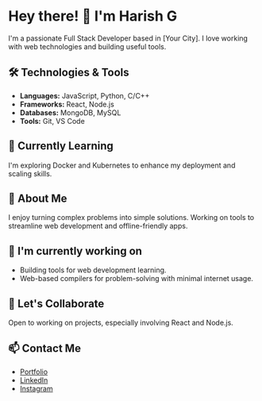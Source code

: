 # Hey there! 👋 I'm Harish G

I'm a passionate Full Stack Developer based in [Your City]. I love working with web technologies and building useful tools.

## 🛠️ Technologies & Tools
- **Languages:** JavaScript, Python, C/C++
- **Frameworks:** React, Node.js
- **Databases:** MongoDB, MySQL
- **Tools:** Git, VS Code

## 🌱 Currently Learning
I'm exploring Docker and Kubernetes to enhance my deployment and scaling skills.

## 🚀 About Me
I enjoy turning complex problems into simple solutions. Working on tools to streamline web development and offline-friendly apps.

## 🔨 I'm currently working on
- Building tools for web development learning.
- Web-based compilers for problem-solving with minimal internet usage.

## 🤝 Let's Collaborate
Open to working on projects, especially involving React and Node.js.

## 📫 Contact Me
- [Portfolio](your-portfolio-link)
- [LinkedIn](your-linkedin-link)
- [Instagram](your-instagram-link)
